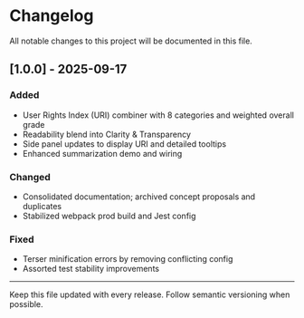 # Changelog

All notable changes to this project will be documented in this file.

## [1.0.0] - 2025-09-17

### Added

- User Rights Index (URI) combiner with 8 categories and weighted overall grade
- Readability blend into Clarity & Transparency
- Side panel updates to display URI and detailed tooltips
- Enhanced summarization demo and wiring

### Changed

- Consolidated documentation; archived concept proposals and duplicates
- Stabilized webpack prod build and Jest config

### Fixed

- Terser minification errors by removing conflicting config
- Assorted test stability improvements

---

Keep this file updated with every release. Follow semantic versioning when possible.
